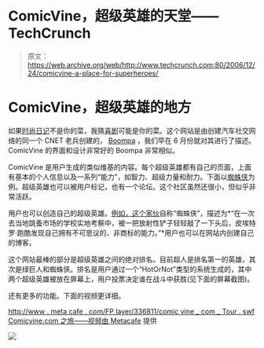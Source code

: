 # ComicVine，超级英雄的天堂——TechCrunch

> 原文：<https://web.archive.org/web/http://www.techcrunch.com:80/2006/12/24/comicvine-a-place-for-superheroes/>

# ComicVine，超级英雄的地方

 [](https://web.archive.org/web/20220810112914/http://www.comicvine.com/) 如果[时尚日记](https://web.archive.org/web/20220810112914/http://www.beta.techcrunch.com/2006/12/23/women-clothes-style-ugh/)不是你的菜，我猜[喜剧](https://web.archive.org/web/20220810112914/http://www.comicvine.com/)可能是你的菜。这个网站是由创建汽车社交网络的同一个 CNET 老兵创建的， [Boompa](https://web.archive.org/web/20220810112914/http://www.beta.techcrunch.com/2006/06/11/cnet-veterans-launch-boompa-myspace-for-cars/) ，我们早在 6 月份就对其进行了描述。ComicVine 的界面和设计非常好的 Boompa 非常相似。

ComicVine 是用户生成的类似维基的内容。每个超级英雄都有自己的页面，上面有基本的个人信息以及一系列“能力”，如智力、超级力量和耐力。下面以[蜘蛛侠](https://web.archive.org/web/20220810112914/http://www.comicvine.com/spider-man/1443/)为例。超级英雄也可以被用户标记，也有一个论坛。这个社区虽然还很小，但似乎非常活跃。

用户也可以创造自己的超级英雄。[例如，这个家伙](https://web.archive.org/web/20220810112914/http://www.comicvine.com/myvine/Spader-Man/)自称“蜘蛛侠”，描述为*“在一次去当地跳蚤市场的学校实地考察中，被一把放射性铲子轻轻敲了一下头后，皮埃特罗·跑酷发现自己拥有不可思议的、非商标的能力。”*用户也可以在网站内创建自己的博客。

这个网站最棒的部分是超级英雄之间的绝对排名。目前超人是排名第一的英雄，其次是绿巨人和蜘蛛侠。排名是用户通过一个“HotOrNot”类型的系统生成的，其中两个超级英雄被放在屏幕上，用户投票决定谁在战斗中获胜(见下面的屏幕截图)。

还有更多的功能。下面的视频更详细。

[http://www . meta cafe . com/FP layer/336811/comic vine _ com _ Tour . swf](https://web.archive.org/web/20220810112914/http://www.metacafe.com/fplayer/336811/comicvine_com_tour.swf)
[Comicvine.com 之旅——视频由 Metacafe](https://web.archive.org/web/20220810112914/http://www.metacafe.com/watch/336811/comicvine_com_tour/) 提供

![](img/d34fd7b9aa9bf24930adbcc459be5dd6.png)